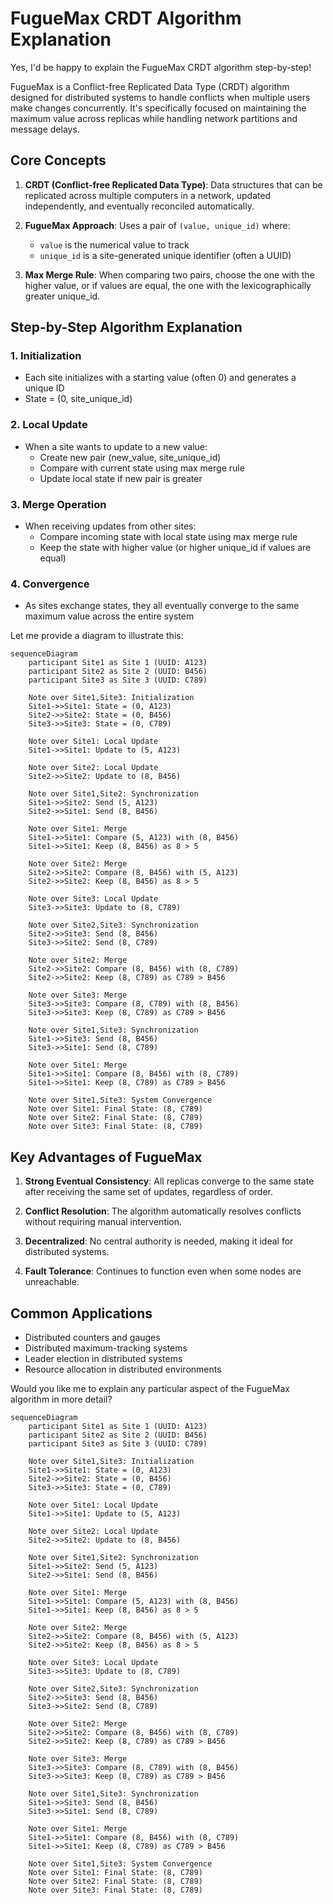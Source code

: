 # FugueMax CRDT Algorithm Explanation

Yes, I'd be happy to explain the FugueMax CRDT algorithm step-by-step!

FugueMax is a Conflict-free Replicated Data Type (CRDT) algorithm designed for distributed systems to handle conflicts when multiple users make changes concurrently. It's specifically focused on maintaining the maximum value across replicas while handling network partitions and message delays.

## Core Concepts

1. **CRDT (Conflict-free Replicated Data Type)**: Data structures that can be replicated across multiple computers in a network, updated independently, and eventually reconciled automatically.

2. **FugueMax Approach**: Uses a pair of `(value, unique_id)` where:
   - `value` is the numerical value to track
   - `unique_id` is a site-generated unique identifier (often a UUID)

3. **Max Merge Rule**: When comparing two pairs, choose the one with the higher value, or if values are equal, the one with the lexicographically greater unique_id.

## Step-by-Step Algorithm Explanation

### 1. Initialization
- Each site initializes with a starting value (often 0) and generates a unique ID
- State = (0, site_unique_id)

### 2. Local Update
- When a site wants to update to a new value:
  - Create new pair (new_value, site_unique_id)
  - Compare with current state using max merge rule
  - Update local state if new pair is greater

### 3. Merge Operation
- When receiving updates from other sites:
  - Compare incoming state with local state using max merge rule
  - Keep the state with higher value (or higher unique_id if values are equal)

### 4. Convergence
- As sites exchange states, they all eventually converge to the same maximum value across the entire system

Let me provide a diagram to illustrate this:

```mermaid
sequenceDiagram
    participant Site1 as Site 1 (UUID: A123)
    participant Site2 as Site 2 (UUID: B456)
    participant Site3 as Site 3 (UUID: C789)
    
    Note over Site1,Site3: Initialization
    Site1->>Site1: State = (0, A123)
    Site2->>Site2: State = (0, B456)
    Site3->>Site3: State = (0, C789)
    
    Note over Site1: Local Update
    Site1->>Site1: Update to (5, A123)
    
    Note over Site2: Local Update
    Site2->>Site2: Update to (8, B456)
    
    Note over Site1,Site2: Synchronization
    Site1->>Site2: Send (5, A123)
    Site2->>Site1: Send (8, B456)
    
    Note over Site1: Merge
    Site1->>Site1: Compare (5, A123) with (8, B456)
    Site1->>Site1: Keep (8, B456) as 8 > 5
    
    Note over Site2: Merge
    Site2->>Site2: Compare (8, B456) with (5, A123)
    Site2->>Site2: Keep (8, B456) as 8 > 5
    
    Note over Site3: Local Update
    Site3->>Site3: Update to (8, C789)
    
    Note over Site2,Site3: Synchronization
    Site2->>Site3: Send (8, B456)
    Site3->>Site2: Send (8, C789)
    
    Note over Site2: Merge
    Site2->>Site2: Compare (8, B456) with (8, C789)
    Site2->>Site2: Keep (8, C789) as C789 > B456
    
    Note over Site3: Merge
    Site3->>Site3: Compare (8, C789) with (8, B456)
    Site3->>Site3: Keep (8, C789) as C789 > B456
    
    Note over Site1,Site3: Synchronization
    Site1->>Site3: Send (8, B456)
    Site3->>Site1: Send (8, C789)
    
    Note over Site1: Merge
    Site1->>Site1: Compare (8, B456) with (8, C789)
    Site1->>Site1: Keep (8, C789) as C789 > B456
    
    Note over Site1,Site3: System Convergence
    Note over Site1: Final State: (8, C789)
    Note over Site2: Final State: (8, C789)
    Note over Site3: Final State: (8, C789)

```

## Key Advantages of FugueMax

1. **Strong Eventual Consistency**: All replicas converge to the same state after receiving the same set of updates, regardless of order.

2. **Conflict Resolution**: The algorithm automatically resolves conflicts without requiring manual intervention.

3. **Decentralized**: No central authority is needed, making it ideal for distributed systems.

4. **Fault Tolerance**: Continues to function even when some nodes are unreachable.

## Common Applications

- Distributed counters and gauges
- Distributed maximum-tracking systems
- Leader election in distributed systems
- Resource allocation in distributed environments

Would you like me to explain any particular aspect of the FugueMax algorithm in more detail?

```mermaid
sequenceDiagram
    participant Site1 as Site 1 (UUID: A123)
    participant Site2 as Site 2 (UUID: B456)
    participant Site3 as Site 3 (UUID: C789)
    
    Note over Site1,Site3: Initialization
    Site1->>Site1: State = (0, A123)
    Site2->>Site2: State = (0, B456)
    Site3->>Site3: State = (0, C789)
    
    Note over Site1: Local Update
    Site1->>Site1: Update to (5, A123)
    
    Note over Site2: Local Update
    Site2->>Site2: Update to (8, B456)
    
    Note over Site1,Site2: Synchronization
    Site1->>Site2: Send (5, A123)
    Site2->>Site1: Send (8, B456)
    
    Note over Site1: Merge
    Site1->>Site1: Compare (5, A123) with (8, B456)
    Site1->>Site1: Keep (8, B456) as 8 > 5
    
    Note over Site2: Merge
    Site2->>Site2: Compare (8, B456) with (5, A123)
    Site2->>Site2: Keep (8, B456) as 8 > 5
    
    Note over Site3: Local Update
    Site3->>Site3: Update to (8, C789)
    
    Note over Site2,Site3: Synchronization
    Site2->>Site3: Send (8, B456)
    Site3->>Site2: Send (8, C789)
    
    Note over Site2: Merge
    Site2->>Site2: Compare (8, B456) with (8, C789)
    Site2->>Site2: Keep (8, C789) as C789 > B456
    
    Note over Site3: Merge
    Site3->>Site3: Compare (8, C789) with (8, B456)
    Site3->>Site3: Keep (8, C789) as C789 > B456
    
    Note over Site1,Site3: Synchronization
    Site1->>Site3: Send (8, B456)
    Site3->>Site1: Send (8, C789)
    
    Note over Site1: Merge
    Site1->>Site1: Compare (8, B456) with (8, C789)
    Site1->>Site1: Keep (8, C789) as C789 > B456
    
    Note over Site1,Site3: System Convergence
    Note over Site1: Final State: (8, C789)
    Note over Site2: Final State: (8, C789)
    Note over Site3: Final State: (8, C789)
```
